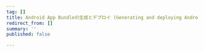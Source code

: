 ```yaml
---
tag: []
title: Android App Bundleの生成とデプロイ (Generating and deploying Android app bundles)
redirect_from: []
summary: ''
published: false

---
```

